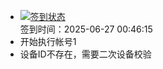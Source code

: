 - [![签到状态](https://github.com/womade/Cloud189-Actions/actions/workflows/main.yml/badge.svg?branch=main)](https://github.com/womade/Cloud189-Actions/actions/workflows/main.yml) <br> 签到时间：2025-06-27 00:46:15
- 开始执行帐号1
- 设备ID不存在，需要二次设备校验
